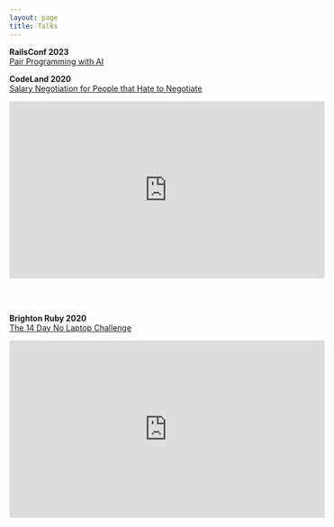 ```yaml
---
layout: page
title: Talks
---
```


**RailsConf 2023** \
[Pair Programming with AI](assets/files/railsconf-2023-ai-slides.pdf)

**CodeLand 2020** \
[Salary Negotiation for People that Hate to Negotiate](https://dev.to/joshpuetz/salary-negotiation-for-people-that-hate-to-negotiate-with-josh-puetz-1f76)

<iframe width="560" height="315" src="https://www.youtube.com/embed/qJO_axDqABM" frameborder="0" allow="accelerometer; autoplay; clipboard-write; encrypted-media; gyroscope; picture-in-picture" allowfullscreen></iframe>

<br/><br/>

**Brighton Ruby 2020** \
[The 14 Day No Laptop Challenge](https://alt.brightonruby.com)

<iframe width="560" height="315" src="https://www.youtube.com/embed/OBO4-1kRYR4" frameborder="0" allow="accelerometer; autoplay; clipboard-write; encrypted-media; gyroscope; picture-in-picture" allowfullscreen></iframe>

